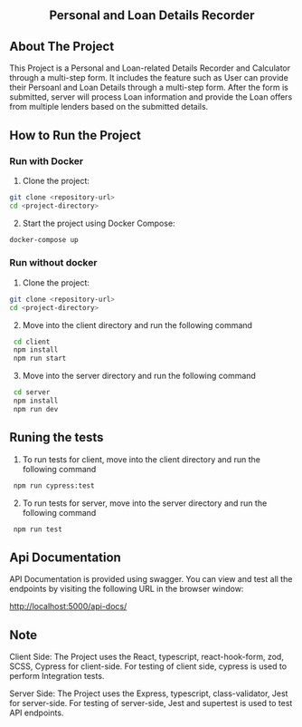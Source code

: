 
<br />
<div align="center">
  <h2 align="center"> Personal and Loan Details Recorder</h2>
</div>

## About The Project

This Project is a Personal and Loan-related Details Recorder and Calculator through a multi-step form. It includes the feature such as User can provide
their Persoanl and Loan Details through a multi-step form. After the form is submitted, server will process Loan information and provide the  Loan offers from multiple lenders based on the submitted details.

## How to Run the Project

### Run with Docker

1. Clone the project:

```sh
git clone <repository-url>
cd <project-directory>
```

2. Start the project using Docker Compose:

```sh
docker-compose up
```

### Run without docker

1. Clone the project:

```sh
git clone <repository-url>
cd <project-directory>
```

2. Move into the client directory and run the following command

```sh
 cd client
 npm install
 npm run start
```
3. Move into the server directory and run the following command

```sh
 cd server
 npm install
 npm run dev
```

## Runing the tests

1. To run tests for client, move into the client directory and run the following command

```sh
 npm run cypress:test
```
2. To run tests for server, move into the server directory and run the following command

```sh
 npm run test
```


## Api Documentation

  API Documentation is provided using swagger. You can view and test all the endpoints by visiting the following URL in the browser window:

  [http://localhost:5000/api-docs/]([http://localhost:5000/api-docs/)

## Note

Client Side: The Project uses the React, typescript, react-hook-form, zod, SCSS, Cypress for client-side. For testing of client side, cypress is used to perform Integration tests.

Server Side: The Project uses the Express, typescript, class-validator, Jest for server-side. For testing of server-side, Jest and supertest is used to test API endpoints.
